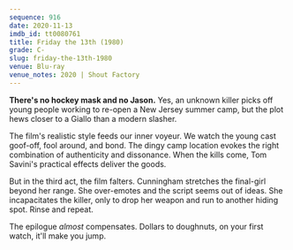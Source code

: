 ```yaml
---
sequence: 916
date: 2020-11-13
imdb_id: tt0080761
title: Friday the 13th (1980)
grade: C-
slug: friday-the-13th-1980
venue: Blu-ray
venue_notes: 2020 | Shout Factory
---
```


**There's no hockey mask and no Jason.** Yes, an unknown killer picks off young people working to re-open a New Jersey summer camp, but the plot hews closer to a Giallo than a modern slasher.

<!-- end -->

The film's realistic style feeds our inner voyeur. We watch the young cast goof-off, fool around, and bond. The dingy camp location evokes the right combination of authenticity and dissonance. When the kills come, Tom Savini's practical effects deliver the goods.

But in the third act, the film falters. Cunningham stretches the final-girl beyond her range. She over-emotes and the script seems out of ideas. She incapacitates the killer, only to drop her weapon and run to another hiding spot. Rinse and repeat.

The epilogue _almost_ compensates. Dollars to doughnuts, on your first watch, it'll make you jump.